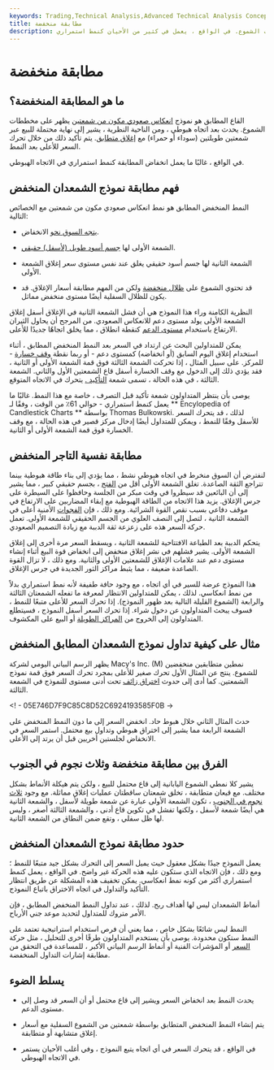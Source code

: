 ```yaml
---
keywords: Trading,Technical Analysis,Advanced Technical Analysis Concepts
title: مطابقة منخفضة
description: القاع المطابق هو نموذج انعكاس صعودي مكون من شمعتين يظهر على مخططات الشموع. في الواقع ، يعمل في كثير من الأحيان كنمط استمراري.
---
```


# مطابقة منخفضة
## ما هو المطابقة المنخفضة؟

القاع المطابق هو نموذج [انعكاس صعودي مكون من شمعتين](/reversal) يظهر على مخططات الشموع. يحدث بعد اتجاه هبوطي ، ومن الناحية النظرية ، يشير إلى نهاية محتملة للبيع عبر شمعتين طويلتين (سوداء أو حمراء) مع [إغلاق متطابق](/closingprice). يتم تأكيد ذلك من خلال تحرك السعر للأعلى بعد النمط.

في الواقع ، غالبًا ما يعمل انخفاض المطابقة كنمط استمراري في الاتجاه الهبوطي.

## فهم مطابقة نموذج الشمعدان المنخفض

النمط المنخفض المطابق هو نمط انعكاس صعودي مكون من شمعتين مع الخصائص التالية:

- [يتجه السوق نحو](/trend) الانخفاض.

- الشمعة الأولى لها [جسم أسود طويل (لأسفل) حقيقي](/realbody).

- الشمعة الثانية لها جسم أسود حقيقي يغلق عند نفس مستوى سعر إغلاق الشمعة الأولى.

- قد تحتوي الشموع على [ظلال منخفضة](/shadow) ولكن من المهم مطابقة أسعار الإغلاق. قد يكون للظلال السفلية أيضًا مستوى منخفض مماثل.

النظرية الكامنة وراء هذا النموذج هي أن فشل الشمعة الثانية في الإغلاق أسفل إغلاق الشمعة الأولى يولد مستوى دعم للانعكاس الصعودي. من المرجح أن يحاول الثيران الارتفاع باستخدام [مستوى الدعم](/support) كنقطة انطلاق ، مما يخلق اتجاهًا جديدًا للأعلى.

يمكن للمتداولين البحث عن ارتداد في السعر بعد النمط المنخفض المطابق ، أثناء استخدام إغلاق اليوم السابق (أو انخفاضه) كمستوى دعم - أو ربما نقطة [وقف خسارة](/stop-lossorder) - للمركز. على سبيل المثال ، إذا تحركت الشمعة الثالثة فوق قمة الشمعة الأولى أو الثانية ، فقد يؤدي ذلك إلى الدخول مع وقف الخسارة أسفل قاع الشمعتين الأول والثاني. الشمعة الثالثة ، في هذه الحالة ، تسمى شمعة [التأكيد .](/confirmation) يتحرك في الاتجاه المتوقع.

يوصى بأن ينتظر المتداولون شمعة تأكيد قبل التصرف ، خاصة مع هذا النمط. غالبًا ما يعمل كنمط استمراري - حوالي 61٪ من الوقت ، وفقًا لـ ** Encylopedia of Candlestick Charts ** بواسطة Thomas Bulkowski. لذلك ، قد يتحرك السعر للأسفل وفقًا للنمط ، ويمكن للمتداول أيضًا إدخال مركز قصير في هذه الحالة ، مع وقف الخسارة فوق قمة الشمعة الأولى أو الثانية.

## مطابقة نفسية التاجر المنخفض

لنفترض أن السوق منخرط في اتجاه هبوطي نشط ، مما يؤدي إلى بناء طاقة هبوطية بينما تتراجع الثقة الصاعدة. تغلق الشمعة الأولى أقل من [الفتح](/openingprice) ، بجسم حقيقي كبير ، مما يشير إلى أن البائعين قد سيطروا في وقت مبكر من الجلسة وحافظوا على السيطرة على جرس الإغلاق. يزيد هذا الاتجاه من الطاقة الهبوطية مع إبقاء المضاربين على الارتفاع في موقف دفاعي بسبب نقص القوة الشرائية. ومع ذلك ، فإن [الفجوات](/gap) الأمنية أعلى في الشمعة الثانية ، لتصل إلى النصف العلوي من الجسم الحقيقي للشمعة الأولى. تعمل حركة السعر هذه على زعزعة ثقة الدببة مع زيادة التصميم الصعودي.

يتحكم الدببة بعد الطباعة الافتتاحية للشمعة الثانية ، ويسقط السعر مرة أخرى إلى إغلاق الشمعة الأولى. يشير فشلهم في نشر إغلاق منخفض إلى انخفاض قوة البيع أثناء إنشاء مستوى دعم عند علامات الإغلاق للشمعتين الأولى والثانية. ومع ذلك ، لا تزال القوة الصاعدة ضعيفة ، مما يثبط مراكز الثور الجديدة في جرس الإغلاق.

هذا النموذج عرضة للسير في أي اتجاه ، مع وجود حافة طفيفة لأنه نمط استمراري بدلاً من نمط انعكاسي. لذلك ، يمكن للمتداولين الانتظار لمعرفة ما تفعله الشمعتان الثالثة والرابعة (الشموع القليلة التالية بعد ظهور النموذج). إذا تحرك السعر للأعلى متبعًا للنمط ، فسوف يبحث المتداولون عن دخول شراء. إذا تحرك السعر أسفل النموذج ، فسيتطلع المتداولون إلى الخروج من [المراكز الطويلة](/long) أو البيع على المكشوف.

## مثال على كيفية تداول نموذج الشمعدان المطابق المنخفض

يظهر الرسم البياني اليومي لشركة Macy's Inc. (M) نمطين متطابقين منخفضين للشموع. ينتج عن المثال الأول تحرك صغير للأعلى بمجرد تحرك السعر فوق قمة نموذج الشمعتين. كما أدى إلى حدوث [اختراق زائف](/failedbreak) تحت أدنى مستوى للنموذج في الشمعة الثالثة.

<! - 05E746D7F9C85C8D52C6924193585F0B ->

حدث المثال الثاني خلال هبوط حاد. انخفض السعر إلى ما دون النمط المنخفض على الشمعة الرابعة مما يشير إلى اختراق هبوطي وتداول بيع محتمل. استمر السعر في الانخفاض لجلستين أخريين قبل أن يرتد إلى الأعلى.

## الفرق بين مطابقة منخفضة وثلاث نجوم في الجنوب

يشير كلا نمطي الشموع اليابانية إلى قاع محتمل للبيع ، ولكن يتم هيكلة الأنماط بشكل مختلف. مع قيعان متطابقة ، تخلق شمعتان ساقطتان عمليات إغلاق مماثلة. مع وجود [ثلاث نجوم في الجنوب](/three-stars-south) ، تكون الشمعة الأولى عبارة عن شمعة طويلة لأسفل ، والشمعة الثانية هي أيضًا شمعة لأسفل ، ولكنها تفشل في تكوين قاع أدنى ، والشمعة الثالثة أصغر ، وليس لها ظل سفلي ، وتقع ضمن النطاق من الشمعة الثانية.

## حدود مطابقة نموذج الشمعدان المنخفض

يعمل النموذج جيدًا بشكل معقول حيث يميل السعر إلى التحرك بشكل جيد متبعًا للنمط ؛ ومع ذلك ، فإن الاتجاه الذي ستكون عليه هذه الحركة غير واضح. في الواقع ، يعمل كنمط استمراري أكثر من كونه نمط انعكاسي. يمكن تخفيف هذه المشكلة عن طريق انتظار التأكيد والتداول في اتجاه الاختراق باتباع النموذج.

أنماط الشمعدان ليس لها أهداف ربح. لذلك ، عند تداول النمط المنخفض المطابق ، فإن الأمر متروك للمتداول لتحديد موعد جني الأرباح.

النمط ليس شائعًا بشكل خاص ، مما يعني أن فرص استخدام استراتيجية تعتمد على النمط ستكون محدودة. يوصى بأن يستخدم المتداولون طرقًا أخرى للتحليل ، مثل حركة [السعر](/price-action) أو المؤشرات الفنية أو أنماط الرسم البياني الأكبر ، للمساعدة في التحقق من مطابقة إشارات التداول المنخفضة.

## يسلط الضوء

- يحدث النمط بعد انخفاض السعر ويشير إلى قاع محتمل أو أن السعر قد وصل إلى مستوى الدعم.

- يتم إنشاء النمط المنخفض المتطابق بواسطة شمعتين من الشموع السفلية مع أسعار إغلاق متشابهة أو متطابقة.

- في الواقع ، قد يتحرك السعر في أي اتجاه يتبع النموذج ، وفي أغلب الأحيان يستمر في الاتجاه الهبوطي.

